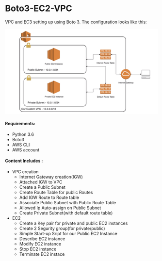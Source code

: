 # Boto3-EC2-VPC

VPC and EC3 setting up using Boto 3. The configuration looks like this:

![Scheme](https://github.com/ederfduran/Boto3-EC2-VPC/blob/master/ec2-vpc.png)

#### Requirements:
* Python 3.6
* Boto3
* AWS CLI
* AWS account


#### Content Includes :

* VPC creation
  * Internet Gateway creation(IGW)
  * Attached IGW to VPC
  * Create a Public Subnet
  * Create Route Table for public Routes
  * Add IGW Route to Route table
  * Associate Public Subnet with Public Route Table
  * Allowed Ip Auto-assign on Public Subnet
  * Create Private Subnet(with default route table)
* EC2
  * Create a Key pair for private and public EC2 instances
  * Create 2 Segurity group(for private/public)
  * Simple Start-up Sript for our Public EC2 Instance
  * Describe EC2 instance
  * Modify EC2 instance
  * Stop EC2 instance
  * Terminate EC2 instace
  
